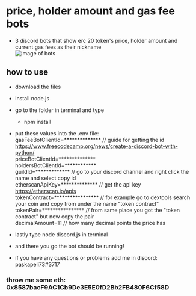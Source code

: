 # price, holder amount and gas fee bots
- 3 discord bots that show erc 20 token's price, holder amount and current gas fees as their nickname  
![image of bots](https://i.imgur.com/bOQJ0QV.png)
## how to use
- download the files
- install node.js
- go to the folder in terminal and type
  - npm install
- put these values into the .env file:  
gasFeeBotClientId=************** // guide for getting the id https://www.freecodecamp.org/news/create-a-discord-bot-with-python/  
priceBotClientId=**************  
holdersBotClientId=************  
guildId=************* // go to your discord channel and right click the name and select copy id  
etherscanApiKey=************** // get the api key https://etherscan.io/apis  
tokenContract=***************** // for example go to dextools search your coin and copy from under the name "token contract"  
tokenPair=**************** // from same place you got the "token contract" but now copy the pair  
decimalAmount=11 // how many decimal points the price has
  
- lastly type node discord.js in terminal
- and there you go the bot should be running!
- if you have any questions or problems add me in discord: paskapeli73#3717
### throw me some eth: 0x8587bacF9AC1Cb9De3E5E0fD2Bb2FB480F6Cf58D
